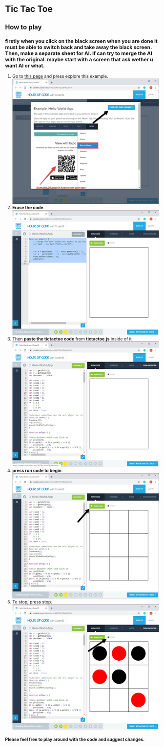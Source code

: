 # Tic Tac Toe
## How to play
### firstly when you click on the black screen when you are done it must be able to switch back and take away the black screen. Then, make a separate sheet for AI. If can try to merge the AI with the original. maybe start with a screen that ask wether u want AI or what.
1. Go to [this page](https://codehs.com/editor/hoc/543783/3846/2654) and press explore this example. 
![](explore.jpg) 
1. __Erase the code__.
![](erase.jpg)
1. Then __paste the tictactoe code__ from __tictactoe.js__ inside of it 
![](paste.jpg)
1. __press run code to begin__.
![](run.jpg)
1. To stop, press stop. 
![](stop.jpg)
#### Please feel free to play around with the code and suggest changes. 